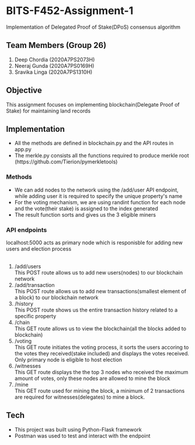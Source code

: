 # BITS-F452-Assignment-1
Implementation of Delegated Proof of Stake(DPoS) consensus algorithm
## Team Members (Group 26)
<ol>
  <li>Deep Chordia (2020A7PS2073H) </li>
  <li>Neeraj Gunda (2020A7PS0169H) </li>
  <li>Sravika Linga (2020A7PS1310H)</li>
</ol>
 
## Objective 
This assignment focuses on implementing blockchain(Delegate Proof of Stake) for maintaining land records<br>

<h2>Implementation</h2>
<ul>
<li>All the methods are defined in blockchain.py and the API routes in app.py</li>
<li>The merkle.py consists all the functions required to produce merkle root (https://github.com/Tierion/pymerkletools)</li>
</ul>

<h3> Methods </h3>
<ul>
<li>We can add nodes to the network using the /add/user API endpoint, while adding user it is required to specify the unique property's name</li>
<li> For the voting mechanism, we are using randint function for each node and the vote(their stake) is assigned to the index generated</li>
<li> The result function sorts and gives us the 3 eligible miners</li   >
</ul>

<h3> API endpoints </h3>
localhost:5000 acts as primary node which is responisble for adding new users and election process<br><br>
<ol>
 
 <li>/add/users</li>
  This POST route allows us to add new users(nodes) to our blockchain network
 <li> /add/transaction</li>
  This POST route allows us to add new transactions(smallest element of a block) to our blockchain network
 <li>/history</li>
  This POST route shows us the entire transaction history related to a specific property
  <li>/chain</li>
  This GET route allows us to view the blockchain(all the blocks added to blockchain)
  <li>/voting</li>
  This GET route initiates the voting process, it sorts the users accoring to the votes they received(stake included) and displays the votes received. Only primary node is eligible to host election
  <li>/witnesses</li>
  This GET route displays the the top 3 nodes who received the maximum amount of votes, only these nodes are allowed to mine the block
  <li>/mine</li>
  This GET route used for mining the block, a minimum of 2 transactions are required for witnesses(delegates) to mine a block.
  
</ol>

<h2>Tech</h2>
<ul>
<li> This project was built using Python-Flask framework</li>
<li>Postman was used to test and interact with the endpoint</li>
</ul>

